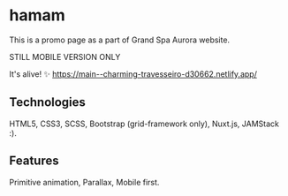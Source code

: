 # hamam
This is a promo page as a part of Grand Spa Aurora website.

STILL MOBILE VERSION ONLY

It's alive! ✨
https://main--charming-travesseiro-d30662.netlify.app/

## Technologies
HTML5, CSS3, SCSS, Bootstrap (grid-framework only), Nuxt.js, JAMStack :). 

## Features
Primitive animation, Parallax, Mobile first. 

